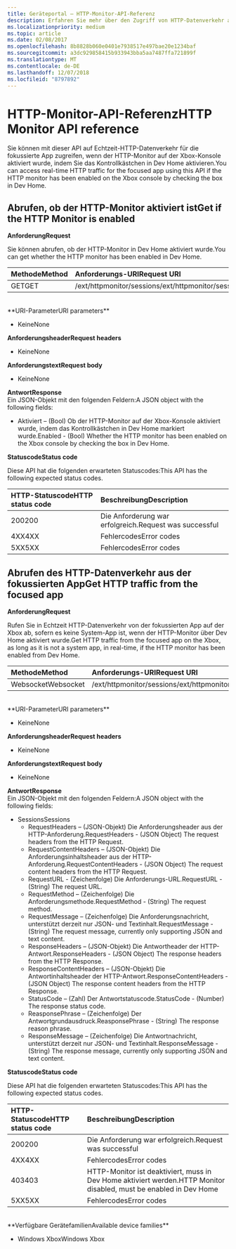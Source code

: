 ```yaml
---
title: Geräteportal – HTTP-Monitor-API-Referenz
description: Erfahren Sie mehr über den Zugriff von HTTP-Datenverkehr aus der fokussierten App auf einer Xbox.
ms.localizationpriority: medium
ms.topic: article
ms.date: 02/08/2017
ms.openlocfilehash: 8b8828b060e0401e7938517e497bae20e1234baf
ms.sourcegitcommit: a3dc929858415b933943bba5aa7487ffa721899f
ms.translationtype: MT
ms.contentlocale: de-DE
ms.lasthandoff: 12/07/2018
ms.locfileid: "8797892"
---
```

# <a name="http-monitor-api-reference"></a><span data-ttu-id="ac81b-103">HTTP-Monitor-API-Referenz</span><span class="sxs-lookup"><span data-stu-id="ac81b-103">HTTP Monitor API reference</span></span>   
<span data-ttu-id="ac81b-104">Sie können mit dieser API auf Echtzeit-HTTP-Datenverkehr für die fokussierte App zugreifen, wenn der HTTP-Monitor auf der Xbox-Konsole aktiviert wurde, indem Sie das Kontrollkästchen in Dev Home aktivieren.</span><span class="sxs-lookup"><span data-stu-id="ac81b-104">You can access real-time HTTP traffic for the focused app using this API if the HTTP monitor has been enabled on the Xbox console by checking the box in Dev Home.</span></span>

## <a name="get-if-the-http-monitor-is-enabled"></a><span data-ttu-id="ac81b-105">Abrufen, ob der HTTP-Monitor aktiviert ist</span><span class="sxs-lookup"><span data-stu-id="ac81b-105">Get if the HTTP Monitor is enabled</span></span>

**<span data-ttu-id="ac81b-106">Anforderung</span><span class="sxs-lookup"><span data-stu-id="ac81b-106">Request</span></span>**

<span data-ttu-id="ac81b-107">Sie können abrufen, ob der HTTP-Monitor in Dev Home aktiviert wurde.</span><span class="sxs-lookup"><span data-stu-id="ac81b-107">You can get whether the HTTP monitor has been enabled in Dev Home.</span></span>

<span data-ttu-id="ac81b-108">Methode</span><span class="sxs-lookup"><span data-stu-id="ac81b-108">Method</span></span>      | <span data-ttu-id="ac81b-109">Anforderungs-URI</span><span class="sxs-lookup"><span data-stu-id="ac81b-109">Request URI</span></span>
:------     | :-----
<span data-ttu-id="ac81b-110">GET</span><span class="sxs-lookup"><span data-stu-id="ac81b-110">GET</span></span> | <span data-ttu-id="ac81b-111">/ext/httpmonitor/sessions</span><span class="sxs-lookup"><span data-stu-id="ac81b-111">/ext/httpmonitor/sessions</span></span>
<br />
**<span data-ttu-id="ac81b-112">URI-Parameter</span><span class="sxs-lookup"><span data-stu-id="ac81b-112">URI parameters</span></span>**

- <span data-ttu-id="ac81b-113">Keine</span><span class="sxs-lookup"><span data-stu-id="ac81b-113">None</span></span>

**<span data-ttu-id="ac81b-114">Anforderungsheader</span><span class="sxs-lookup"><span data-stu-id="ac81b-114">Request headers</span></span>**

- <span data-ttu-id="ac81b-115">Keine</span><span class="sxs-lookup"><span data-stu-id="ac81b-115">None</span></span>

**<span data-ttu-id="ac81b-116">Anforderungstext</span><span class="sxs-lookup"><span data-stu-id="ac81b-116">Request body</span></span>**

- <span data-ttu-id="ac81b-117">Keine</span><span class="sxs-lookup"><span data-stu-id="ac81b-117">None</span></span>

**<span data-ttu-id="ac81b-118">Antwort</span><span class="sxs-lookup"><span data-stu-id="ac81b-118">Response</span></span>**   
<span data-ttu-id="ac81b-119">Ein JSON-Objekt mit den folgenden Feldern:</span><span class="sxs-lookup"><span data-stu-id="ac81b-119">A JSON object with the following fields:</span></span>

* <span data-ttu-id="ac81b-120">Aktiviert – (Bool) Ob der HTTP-Monitor auf der Xbox-Konsole aktiviert wurde, indem das Kontrollkästchen in Dev Home markiert wurde.</span><span class="sxs-lookup"><span data-stu-id="ac81b-120">Enabled - (Bool) Whether the HTTP monitor has been enabled on the Xbox console by checking the box in Dev Home.</span></span>

**<span data-ttu-id="ac81b-121">Statuscode</span><span class="sxs-lookup"><span data-stu-id="ac81b-121">Status code</span></span>**

<span data-ttu-id="ac81b-122">Diese API hat die folgenden erwarteten Statuscodes:</span><span class="sxs-lookup"><span data-stu-id="ac81b-122">This API has the following expected status codes.</span></span>

<span data-ttu-id="ac81b-123">HTTP-Statuscode</span><span class="sxs-lookup"><span data-stu-id="ac81b-123">HTTP status code</span></span>      | <span data-ttu-id="ac81b-124">Beschreibung</span><span class="sxs-lookup"><span data-stu-id="ac81b-124">Description</span></span>
:------     | :-----
<span data-ttu-id="ac81b-125">200</span><span class="sxs-lookup"><span data-stu-id="ac81b-125">200</span></span> | <span data-ttu-id="ac81b-126">Die Anforderung war erfolgreich.</span><span class="sxs-lookup"><span data-stu-id="ac81b-126">Request was successful</span></span>
<span data-ttu-id="ac81b-127">4XX</span><span class="sxs-lookup"><span data-stu-id="ac81b-127">4XX</span></span> | <span data-ttu-id="ac81b-128">Fehlercodes</span><span class="sxs-lookup"><span data-stu-id="ac81b-128">Error codes</span></span>
<span data-ttu-id="ac81b-129">5XX</span><span class="sxs-lookup"><span data-stu-id="ac81b-129">5XX</span></span> | <span data-ttu-id="ac81b-130">Fehlercodes</span><span class="sxs-lookup"><span data-stu-id="ac81b-130">Error codes</span></span>

## <a name="get-http-traffic-from-the-focused-app"></a><span data-ttu-id="ac81b-131">Abrufen des HTTP-Datenverkehr aus der fokussierten App</span><span class="sxs-lookup"><span data-stu-id="ac81b-131">Get HTTP traffic from the focused app</span></span>
**<span data-ttu-id="ac81b-132">Anforderung</span><span class="sxs-lookup"><span data-stu-id="ac81b-132">Request</span></span>**

<span data-ttu-id="ac81b-133">Rufen Sie in Echtzeit HTTP-Datenverkehr von der fokussierten App auf der Xbox ab, sofern es keine System-App ist, wenn der HTTP-Monitor über Dev Home aktiviert wurde.</span><span class="sxs-lookup"><span data-stu-id="ac81b-133">Get HTTP traffic from the focused app on the Xbox, as long as it is not a system app, in real-time, if the HTTP monitor has been enabled from Dev Home.</span></span>

<span data-ttu-id="ac81b-134">Methode</span><span class="sxs-lookup"><span data-stu-id="ac81b-134">Method</span></span>      | <span data-ttu-id="ac81b-135">Anforderungs-URI</span><span class="sxs-lookup"><span data-stu-id="ac81b-135">Request URI</span></span>
:------     | :-----
<span data-ttu-id="ac81b-136">Websocket</span><span class="sxs-lookup"><span data-stu-id="ac81b-136">Websocket</span></span> | <span data-ttu-id="ac81b-137">/ext/httpmonitor/sessions</span><span class="sxs-lookup"><span data-stu-id="ac81b-137">/ext/httpmonitor/sessions</span></span>
<br />
**<span data-ttu-id="ac81b-138">URI-Parameter</span><span class="sxs-lookup"><span data-stu-id="ac81b-138">URI parameters</span></span>**

- <span data-ttu-id="ac81b-139">Keine</span><span class="sxs-lookup"><span data-stu-id="ac81b-139">None</span></span>

**<span data-ttu-id="ac81b-140">Anforderungsheader</span><span class="sxs-lookup"><span data-stu-id="ac81b-140">Request headers</span></span>**

- <span data-ttu-id="ac81b-141">Keine</span><span class="sxs-lookup"><span data-stu-id="ac81b-141">None</span></span>

**<span data-ttu-id="ac81b-142">Anforderungstext</span><span class="sxs-lookup"><span data-stu-id="ac81b-142">Request body</span></span>**

- <span data-ttu-id="ac81b-143">Keine</span><span class="sxs-lookup"><span data-stu-id="ac81b-143">None</span></span>

**<span data-ttu-id="ac81b-144">Antwort</span><span class="sxs-lookup"><span data-stu-id="ac81b-144">Response</span></span>**   
<span data-ttu-id="ac81b-145">Ein JSON-Objekt mit den folgenden Feldern:</span><span class="sxs-lookup"><span data-stu-id="ac81b-145">A JSON object with the following fields:</span></span>

* <span data-ttu-id="ac81b-146">Sessions</span><span class="sxs-lookup"><span data-stu-id="ac81b-146">Sessions</span></span>
    * <span data-ttu-id="ac81b-147">RequestHeaders – (JSON-Objekt) Die Anforderungsheader aus der HTTP-Anforderung.</span><span class="sxs-lookup"><span data-stu-id="ac81b-147">RequestHeaders - (JSON Object) The request headers from the HTTP Request.</span></span>
    * <span data-ttu-id="ac81b-148">RequestContentHeaders – (JSON-Objekt) Die Anforderungsinhaltsheader aus der HTTP-Anforderung.</span><span class="sxs-lookup"><span data-stu-id="ac81b-148">RequestContentHeaders - (JSON Object) The request content headers from the HTTP Request.</span></span>
    * <span data-ttu-id="ac81b-149">RequestURL - (Zeichenfolge) Die Anforderungs-URL.</span><span class="sxs-lookup"><span data-stu-id="ac81b-149">RequestURL - (String) The request URL.</span></span>
    * <span data-ttu-id="ac81b-150">RequestMethod – (Zeichenfolge) Die Anforderungsmethode.</span><span class="sxs-lookup"><span data-stu-id="ac81b-150">RequestMethod - (String) The request method.</span></span>
    * <span data-ttu-id="ac81b-151">RequestMessage – (Zeichenfolge) Die Anforderungsnachricht, unterstützt derzeit nur JSON- und Textinhalt.</span><span class="sxs-lookup"><span data-stu-id="ac81b-151">RequestMessage - (String) The request message, currently only supporting JSON and text content.</span></span>
    * <span data-ttu-id="ac81b-152">ResponseHeaders – (JSON-Objekt) Die Antwortheader der HTTP-Antwort.</span><span class="sxs-lookup"><span data-stu-id="ac81b-152">ResponseHeaders - (JSON Object) The response headers from the HTTP Response.</span></span>
    * <span data-ttu-id="ac81b-153">ResponseContentHeaders – (JSON-Objekt) Die Antwortinhaltsheader der HTTP-Antwort.</span><span class="sxs-lookup"><span data-stu-id="ac81b-153">ResponseContentHeaders - (JSON Object) The response content headers from the HTTP Response.</span></span>
    * <span data-ttu-id="ac81b-154">StatusCode – (Zahl) Der Antwortstatuscode.</span><span class="sxs-lookup"><span data-stu-id="ac81b-154">StatusCode - (Number) The response status code.</span></span>
    * <span data-ttu-id="ac81b-155">ReasponsePhrase – (Zeichenfolge) Der Antwortgrundausdruck.</span><span class="sxs-lookup"><span data-stu-id="ac81b-155">ReasponsePhrase - (String) The response reason phrase.</span></span>
    * <span data-ttu-id="ac81b-156">ResponseMessage – (Zeichenfolge) Die Antwortnachricht, unterstützt derzeit nur JSON- und Textinhalt.</span><span class="sxs-lookup"><span data-stu-id="ac81b-156">ResponseMessage - (String) The response message, currently only supporting JSON and text content.</span></span>

**<span data-ttu-id="ac81b-157">Statuscode</span><span class="sxs-lookup"><span data-stu-id="ac81b-157">Status code</span></span>**

<span data-ttu-id="ac81b-158">Diese API hat die folgenden erwarteten Statuscodes:</span><span class="sxs-lookup"><span data-stu-id="ac81b-158">This API has the following expected status codes.</span></span>

<span data-ttu-id="ac81b-159">HTTP-Statuscode</span><span class="sxs-lookup"><span data-stu-id="ac81b-159">HTTP status code</span></span>      | <span data-ttu-id="ac81b-160">Beschreibung</span><span class="sxs-lookup"><span data-stu-id="ac81b-160">Description</span></span>
:------     | :-----
<span data-ttu-id="ac81b-161">200</span><span class="sxs-lookup"><span data-stu-id="ac81b-161">200</span></span> | <span data-ttu-id="ac81b-162">Die Anforderung war erfolgreich.</span><span class="sxs-lookup"><span data-stu-id="ac81b-162">Request was successful</span></span>
<span data-ttu-id="ac81b-163">4XX</span><span class="sxs-lookup"><span data-stu-id="ac81b-163">4XX</span></span> | <span data-ttu-id="ac81b-164">Fehlercodes</span><span class="sxs-lookup"><span data-stu-id="ac81b-164">Error codes</span></span>
<span data-ttu-id="ac81b-165">403</span><span class="sxs-lookup"><span data-stu-id="ac81b-165">403</span></span> | <span data-ttu-id="ac81b-166">HTTP-Monitor ist deaktiviert, muss in Dev Home aktiviert werden.</span><span class="sxs-lookup"><span data-stu-id="ac81b-166">HTTP Monitor disabled, must be enabled in Dev Home</span></span>
<span data-ttu-id="ac81b-167">5XX</span><span class="sxs-lookup"><span data-stu-id="ac81b-167">5XX</span></span> | <span data-ttu-id="ac81b-168">Fehlercodes</span><span class="sxs-lookup"><span data-stu-id="ac81b-168">Error codes</span></span>

<br />
**<span data-ttu-id="ac81b-169">Verfügbare Gerätefamilien</span><span class="sxs-lookup"><span data-stu-id="ac81b-169">Available device families</span></span>**

* <span data-ttu-id="ac81b-170">Windows Xbox</span><span class="sxs-lookup"><span data-stu-id="ac81b-170">Windows Xbox</span></span>